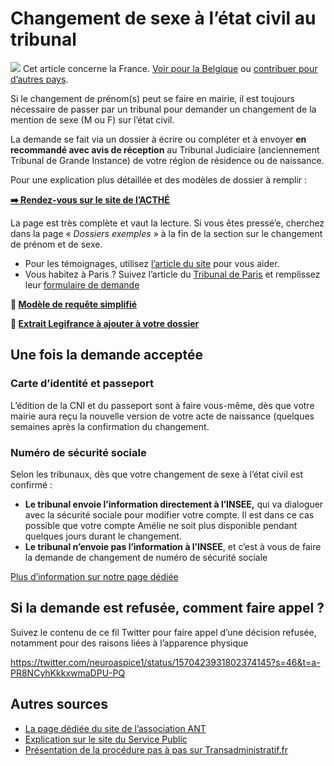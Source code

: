 # Changement de sexe à l’état civil au tribunal

![](https://wikitrans.co/wp-content/uploads/2020/03/france-2.png) Cet article concerne la France. [Voir pour la Belgique](https://wikitrans.co/2021/05/20/changement-de-mention-de-sexe-en-belgique/) ou [contribuer pour d’autres pays](https://wikitrans.co/contact/).

Si le changement de prénom(s) peut se faire en mairie, il est toujours nécessaire de passer par un tribunal pour demander un changement de la mention de sexe (M ou F) sur l’état civil.

La demande se fait via un dossier à écrire ou compléter et à envoyer **en recommandé avec avis de réception** au Tribunal Judiciaire (anciennement Tribunal de Grande Instance) de votre région de résidence ou de naissance.

Pour une explication plus détaillée et des modèles de dossier à remplir :

[**➡️ Rendez-vous sur le site de l’ACTHÉ**](https://www.acthe.fr/fiches-pratiques/209-guide-le-changement-d-etat-civil-avec-la-loi-justice-du-xxie-siecle.html)

La page est très complète et vaut la lecture. Si vous êtes pressé’e, cherchez dans la page « _Dossiers exemples_ » à la fin de la section sur le changement de prénom et de sexe.

- Pour les témoignages, utilisez [l’article du site](https://wikitrans.co/2019/01/18/modele-de-lettre-de-temoignage-dun-proche-du-changement-de-prenom-dune-personne-trans/) pour vous aider.
- Vous habitez à Paris ? Suivez l’article du [Tribunal de Paris](https://www.tribunal-de-paris.justice.fr/75/pole-famille-et-etat-des-personnes) et remplissez leur [formulaire de demande](https://www.tribunal-de-paris.justice.fr/sites/default/files/2021-02/Requ%C3%AAte%20changement%20de%20genre.pdf)

**📄 [Modèle de requête simplifié](https://wikitrans.co/wp-content/uploads/2021/09/Piece_4_requete_type_CEC_tribunal.odt)**

**📄 [Extrait Legifrance à ajouter à votre dossier](https://wikitrans.co/wp-content/uploads/2021/09/Piece_5_Article_56_loi_n_2016-1547_du_18-11-16.pdf)**

## Une fois la demande acceptée

### Carte d’identité et passeport

L’édition de la CNI et du passeport sont à faire vous-même, dès que votre mairie aura reçu la nouvelle version de votre acte de naissance (quelques semaines après la confirmation du changement.

### **Numéro de sécurité sociale**

Selon les tribunaux, dès que votre changement de sexe à l’état civil est confirmé :

- **Le tribunal envoie l’information directement à l’INSEE,** qui va dialoguer avec la sécurité sociale pour modifier votre compte. Il est dans ce cas possible que votre compte Amélie ne soit plus disponible pendant quelques jours durant le changement.
- **Le tribunal n’envoie pas l’information à l’INSEE**, et c’est à vous de faire la demande de changement de numéro de sécurité sociale

[Plus d’information sur notre page dédiée](https://wikitrans.co/2019/12/16/changement-de-numero-de-securite-sociale/)

## Si la demande est refusée, comment faire appel ?

Suivez le contenu de ce fil Twitter pour faire appel d’une décision refusée, notamment pour des raisons liées à l’apparence physique

https://twitter.com/neuroaspice1/status/1570423931802374145?s=46&t=a-PR8NCyhKkkxwmaDPU-PQ

## Autres sources

- [La page dédiée du site de l’association ANT](https://ant-france.eu/index.php/accueillir-informer-defendre/assumer-son-genre/changement-etat-civil/)
- [Explication sur le site du Service Public](https://www.service-public.fr/particuliers/vosdroits/F34826)
- [Présentation de la procédure pas à pas sur Transadministratif.fr](https://trans-cec.fr/)